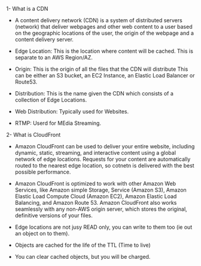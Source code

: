 1- What is a CDN

- A content delivery network (CDN) is a system of distributed servers (network) that deliver webpages and other web content to a user based on the geographic locations of the user, the origin of the webpage and a content delivery server.

- Edge Location: This is the location where content will be cached. This is separate to an AWS Region/AZ.
- Origin: This is the origin of all the files that the CDN will distribute This can be either an S3 bucket, an EC2 Instance, an Elastic Load Balancer or Route53.
- Distribution: This is the name given the CDN which consists of a collection of Edge Locations.
- Web Distribution: Typically used for Websites.
- RTMP: Userd for MEdia Streaming.

2- What is CloudFront

- Amazon CloudFront can be used to deliver your entire website, including dynamic, static, streaming, and interactive content using a global network of edge locations. Requests for your content are automatically routed to the nearest edge location, so cotnetn is delivered with the best possible performance.
- Amazon CloudFront is optimized to work with other Amazon Web Services, like Amazon simple Storage, Service (Amazon S3), Amazon Elastic Load Compute Cloud (Amazon EC2), Amazon Elastic Load Balancing, and Amazon Route 53. Amazon CloudFront also works seamlessly with any non-AWS origin server, which stores the original, definitive versions of your files.

- Edge locations are not jusy READ only, you can write to them too (ie out an object on to them).
- Objects are cached for the life of the TTL (Time to live)
- You can clear cached objects, but you will be charged.
